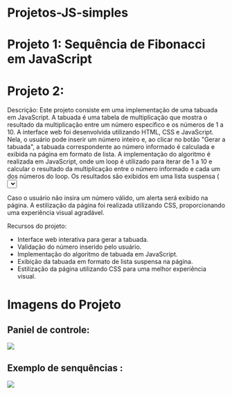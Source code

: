 # Projetos-JS-simples

# Projeto 1: Sequência de Fibonacci em JavaScript

# Projeto 2:

Descrição:
Este projeto consiste em uma implementação de uma tabuada em JavaScript. A tabuada é uma tabela de multiplicação que mostra o resultado da multiplicação entre um número específico e os números de 1 a 10.
A interface web foi desenvolvida utilizando HTML, CSS e JavaScript. Nela, o usuário pode inserir um número inteiro e, ao clicar no botão "Gerar a tabuada", a tabuada correspondente ao número informado é calculada e exibida na página em formato de lista.
A implementação do algoritmo é realizada em JavaScript, onde um loop é utilizado para iterar de 1 a 10 e calcular o resultado da multiplicação entre o número informado e cada um dos números do loop. Os resultados são exibidos em uma lista suspensa (<select>).

Caso o usuário não insira um número válido, um alerta será exibido na página. A estilização da página foi realizada utilizando CSS, proporcionando uma experiência visual agradável.

Recursos do projeto:

* Interface web interativa para gerar a tabuada.
* Validação do número inserido pelo usuário.
* Implementação do algoritmo de tabuada em JavaScript.
* Exibição da tabuada em formato de lista suspensa na página.
* Estilização da página utilizando CSS para uma melhor experiência visual.

# Imagens do Projeto

  ## Paniel de controle: <br>
  <img src = "https://raw.githubusercontent.com/MatheusFreit/Projetos-JS-simples/master/Tabuada%20em%20javascript/imagens/paniel.PNG">
  
  ## Exemplo de senquências : <br>
  <img src = "https://raw.githubusercontent.com/MatheusFreit/Projetos-JS-simples/master/Tabuada%20em%20javascript/imagens/exemplo.PNG">
